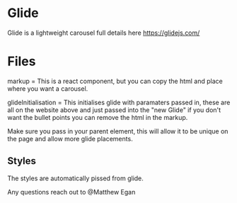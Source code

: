 # Glide

Glide is a lightweight carousel full details here https://glidejs.com/


# Files

markup = This is a react component, but you can copy the html and place where you want a carousel.

glideInitialisation = This initialises glide with paramaters passed in, these are all on the website above and just passed into the "new Glide" if you don't want the bullet points you can remove the html in the markup.

Make sure you pass in your parent element, this will allow it to be unique on the page and allow more glide placements.

## Styles

The styles are automatically pissed from glide.

Any questions reach out to @Matthew Egan
